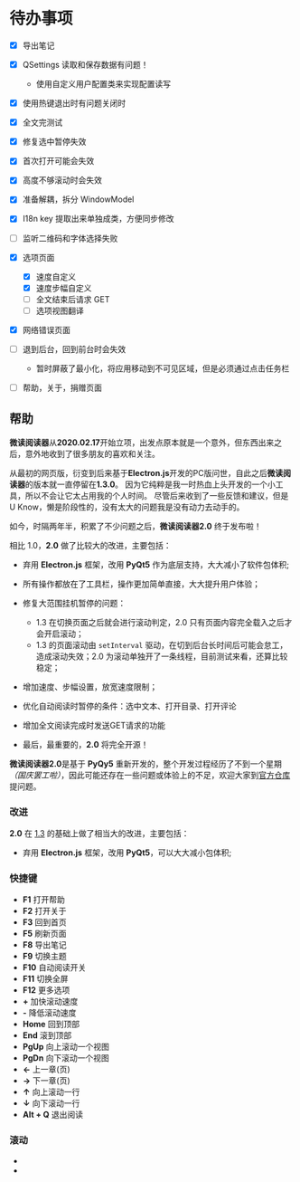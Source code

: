 # 待办事项

- [x] 导出笔记

- [x] QSettings 读取和保存数据有问题！
    - 使用自定义用户配置类来实现配置读写

- [x] 使用热键退出时有问题关闭时

- [x] 全文完测试

- [x] 修复选中暂停失效

- [x] 首次打开可能会失效

- [x] 高度不够滚动时会失效

- [x] 准备解耦，拆分 WindowModel

- [x] I18n key 提取出来单独成类，方便同步修改

- [ ] 监听二维码和字体选择失败

- [x] 选项页面
    - [x] 速度自定义
    - [x] 速度步幅自定义
    - [ ] 全文结束后请求 GET
    - [ ] 选项视图翻译

- [x] 网络错误页面

- [ ] 退到后台，回到前台时会失效
    - 暂时屏蔽了最小化，将应用移动到不可见区域，但是必须通过点击任务栏

- [ ] 帮助，关于，捐赠页面


## 帮助

**微读阅读器**从**2020.02.17**开始立项，出发点原本就是一个意外，但东西出来之后，意外地收到了很多朋友的喜欢和关注。

从最初的网页版，衍变到后来基于**Electron.js**开发的PC版问世，自此之后**微读阅读器**的版本就一直停留在**1.3.0**。
因为它纯粹是我一时热血上头开发的一个小工具，所以不会让它太占用我的个人时间。
尽管后来收到了一些反馈和建议，但是 U Know，懒是阶段性的，没有太大的问题我是没有动力去动手的。

如今，时隔两年半，积累了不少问题之后，**微读阅读器2.0** 终于发布啦！

相比 1.0，**2.0** 做了比较大的改进，主要包括：

  - 弃用 **Electron.js** 框架，改用 **PyQt5** 作为底层支持，大大减小了软件包体积;
  - 所有操作都放在了工具栏，操作更加简单直接，大大提升用户体验；
  - 修复大范围挂机暂停的问题：
    - 1.3 在切换页面之后就会进行滚动判定，2.0 只有页面内容完全载入之后才会开启滚动；
    - 1.3 的页面滚动由 `setInterval` 驱动，在切到后台长时间后可能会怠工，造成滚动失效；2.0 为滚动单独开了一条线程，目前测试来看，还算比较稳定；
  
  - 增加速度、步幅设置，放宽速度限制；
  - 优化自动阅读时暂停的条件：选中文本、打开目录、打开评论
  - 增加全文阅读完成时发送GET请求的功能
  - 最后，最重要的，**2.0** 将完全开源！



**微读阅读器2.0**是基于 **PyQy5** 重新开发的，整个开发过程经历了不到一个星期 _（国庆罢工啦）_，因此可能还存在一些问题或体验上的不足，欢迎大家到[官方仓库][1]提问题。

> 
### 改进

**2.0** 在 [1.3][2] 的基础上做了相当大的改进，主要包括：

- 弃用 **Electron.js** 框架，改用 **PyQt5**，可以大大减小包体积;


### 快捷键

- **F1**      打开帮助
- **F2**      打开关于
- **F3**      回到首页
- **F5**      刷新页面
- **F8**      导出笔记
- **F9**      切换主题
- **F10**     自动阅读开关
- **F11**     切换全屏
- **F12**     更多选项
- **+**       加快滚动速度
- **-**       降低滚动速度
- **Home**    回到顶部
- **End**     滚到顶部
- **PgUp**    向上滚动一个视图
- **PgDn**    向下滚动一个视图
- **←**      上一章(页)
- **→**      下一章(页)
- **↑**       向上滚动一行
- **↓**       向下滚动一行
- **Alt + Q** 退出阅读

### 滚动

- [1]: https://github.com/DoooReyn/WxReader
- [2]: https://github.com/DoooReyn/WxRead-PC-AutoReader
